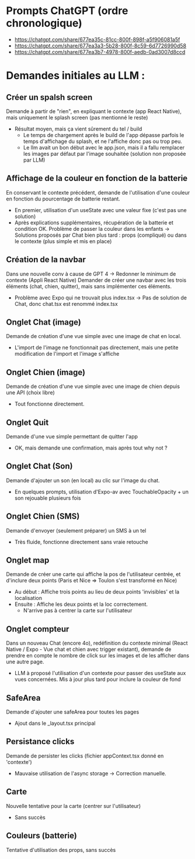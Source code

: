 # Prompts ChatGPT (ordre chronologique)
- https://chatgpt.com/share/677ea35c-81cc-800f-898f-a5f906081a5f
- https://chatgpt.com/share/677ea3a3-5b28-800f-8c59-6d7726990d58
- https://chatgpt.com/share/677ea3b7-4978-800f-aedb-0ad3007d8ccd
# Demandes initiales au LLM :
## Créer un spalsh screen
Demande à partir de "rien", en expliquant le contexte (app React Native), mais uniquement le splash screen (pas mentionné le reste)
- Résultat moyen, mais ça vient sûrement du tel / build
    - Le temps de chargement après le build de l'app dépasse parfois le temps d'affichage du splash, et ne l'affiche donc pas ou trop peu.
    - Le llm avait un bon début avec le app.json, mais il a fallu remplacer les images par défaut par l'image souhaitée (solution non proposée par LLM)
## Affichage de la couleur en fonction de la batterie
En conservant le contexte précédent, demande de l'utilisation d'une couleur en fonction du pourcentage de batterie restant.
- En premier, utilisation d'un useState avec une valeur fixe (c'est pas une solution)
- Après explications supplémentaires, récupération de la batterie et condition OK. Problème de passer la couleur dans les enfants -> Solutions proposés par Chat bien plus tard : props (compliqué) ou dans le contexte (plus simple et mis en place)
## Création de la navbar
Dans une nouvelle conv à cause de GPT 4 -> Redonner le minimum de contexte (Appli React Native)
Demander de créer une navbar avec les trois éléments (chat, chien, quitter), mais sans implémenter ces éléments.
- Problème avec Expo qui ne trouvait plus index.tsx -> Pas de solution de Chat, donc chat.tsx est renommé index.tsx
## Onglet Chat (image)
Demande de création d'une vue simple avec une image de chat en local.
- L'import de l'image ne fonctionnait pas directement, mais une petite modification de l'import et l'image s'affiche
## Onglet Chien (image)
Demande de création d'une vue simple avec une image de chien depuis une API (choix libre)
- Tout fonctionne directement.
## Onglet Quit
Demande d'une vue simple permettant de quitter l'app
- OK, mais demande une confirmation, mais après tout why not ?
## Onglet Chat (Son)
Demande d'ajouter un son (en local) au clic sur l'image du chat.
- En quelques prompts, utilisation d'Expo-av avec TouchableOpacity + un son rejouable plusieurs fois
## Onglet Chien (SMS)
Demande d'envoyer (seulement préparer) un SMS à un tel
- Très fluide, fonctionne directement sans vraie retouche
## Onglet map
Demande de créer une carte qui affiche la pos de l'utilisateur centrée, et d'inclure deux points (Paris et Nice => Toulon s'est transformé en Nice)
- Au début : Affiche trois points au lieu de deux points 'invisibles' et la localisation
- Ensuite : Affiche les deux points et la loc correctement.
    - N'arrive pas à centrer la carte sur l'utilisateur
## Onglet compteur
Dans un nouveau Chat (encore 4o), redéfinition du contexte minimal (React Native / Expo - Vue chat et chien avec trigger existant), demande de prendre en compte le nombre de click sur les images et de les afficher dans une autre page.
- LLM à proposé l'utilisation d'un contexte pour passer des useState aux vues concernées. Mis à jour plus tard pour inclure la couleur de fond
## SafeArea
Demande d'ajouter une safeArea pour toutes les pages
- Ajout dans le _layout.tsx principal
## Persistance clicks
Demande de persister les clicks (fichier appContext.tsx donné en 'contexte')
- Mauvaise utilisation de l'async storage -> Correction manuelle.
## Carte
Nouvelle tentative pour la carte (centrer sur l'utilisateur)
- Sans succès
## Couleurs (batterie)
Tentative d'utilisation des props, sans succès
